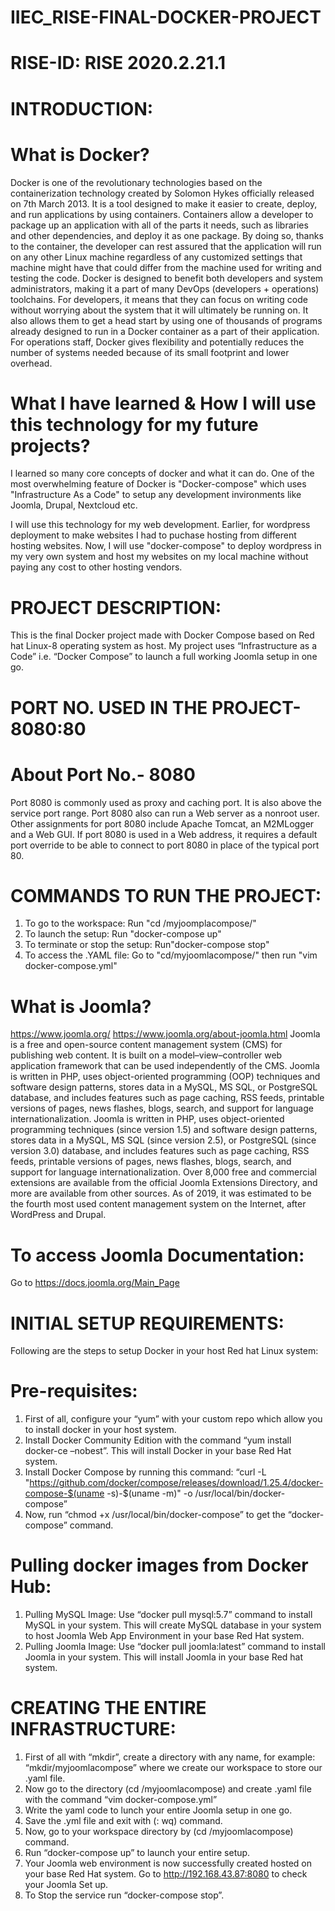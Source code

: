 # IIEC_RISE-FINAL-DOCKER-PROJECT
# RISE-ID: RISE 2020.2.21.1

# INTRODUCTION:
# What is Docker?
Docker is one of the revolutionary technologies based on the containerization technology created by Solomon Hykes officially released on 7th March 2013.
It is a tool designed to make it easier to create, deploy, and run applications by using containers. Containers allow a developer to package up an application with all of the parts it needs, such as libraries and other dependencies, and deploy it as one package. By doing so, thanks to the container, the developer can rest assured that the application will run on any other Linux machine regardless of any customized settings that machine might have that could differ from the machine used for writing and testing the code.
Docker is designed to benefit both developers and system administrators, making it a part of many DevOps (developers + operations) toolchains. For developers, it means that they can focus on writing code without worrying about the system that it will ultimately be running on. It also allows them to get a head start by using one of thousands of programs already designed to run in a Docker container as a part of their application. For operations staff, Docker gives flexibility and potentially reduces the number of systems needed because of its small footprint and lower overhead.

# What I have learned & How I will use this technology for my future projects?
I learned so many core concepts of docker and what it can do. One of the most overwhelming feature of Docker is "Docker-compose" which uses "Infrastructure As a Code" to setup any development invironments like Joomla, Drupal, Nextcloud etc.

I will use this technology for my web development. Earlier, for wordpress deployment to make websites I had to puchase hosting from different hosting websites. Now, I will use "docker-compose" to deploy wordpress in my very own system and host my websites on my local machine without paying any cost to other hosting vendors. 

# PROJECT DESCRIPTION:
This is the final Docker project made with Docker Compose based on Red hat Linux-8 operating system as host. My project uses “Infrastructure as a Code” i.e. “Docker Compose” to launch a full working Joomla setup in one go.
# PORT NO. USED IN THE PROJECT- 8080:80
# About Port No.- 8080
Port 8080 is commonly used as proxy and caching port. It is also above the service port range. Port 8080 also can run a Web server as a nonroot user. Other assignments for port 8080 include Apache Tomcat, an M2MLogger and a Web GUI. If port 8080 is used in a Web address, it requires a default port override to be able to connect to port 8080 in place of the typical port 80.

# COMMANDS TO RUN THE PROJECT:
1. To go to the workspace: Run "cd /myjoomplacompose/"
2. To launch the setup: Run "docker-compose up"
3. To terminate or stop the setup: Run"docker-compose stop"
4. To access the .YAML file: Go to "cd/myjoomlacompose/" then run "vim docker-compose.yml"

# What is Joomla?
https://www.joomla.org/
https://www.joomla.org/about-joomla.html
Joomla is a free and open-source content management system (CMS) for publishing web content. It is built on a model–view–controller web application framework that can be used independently of the CMS. Joomla is written in PHP, uses object-oriented programming (OOP) techniques and software design patterns, stores data in a MySQL, MS SQL, or PostgreSQL database, and includes features such as page caching, RSS feeds, printable versions of pages, news flashes, blogs, search, and support for language internationalization.
Joomla is written in PHP, uses object-oriented programming techniques (since version 1.5) and software design patterns, stores data in a MySQL, MS SQL (since version 2.5), or PostgreSQL (since version 3.0) database, and includes features such as page caching, RSS feeds, printable versions of pages, news flashes, blogs, search, and support for language internationalization.
Over 8,000 free and commercial extensions are available from the official Joomla Extensions Directory, and more are available from other sources. As of 2019, it was estimated to be the fourth most used content management system on the Internet, after WordPress and Drupal.
# To access Joomla Documentation:
Go to https://docs.joomla.org/Main_Page

# INITIAL SETUP REQUIREMENTS:
Following are the steps to setup Docker in your host Red hat Linux system:
# Pre-requisites:
1.	First of all, configure your “yum” with your custom repo which allow you to install docker in your host system.
2.	Install Docker Community Edition with the command “yum install docker-ce –nobest”. This will install Docker in your base Red Hat system.
3.	Install Docker Compose by running this command:
“curl -L "https://github.com/docker/compose/releases/download/1.25.4/docker-compose-$(uname -s)-$(uname -m)" -o /usr/local/bin/docker-compose”
4.	Now, run “chmod +x /usr/local/bin/docker-compose” to get the “docker-compose” command.
# Pulling docker images from Docker Hub:
1.	Pulling MySQL Image: 
Use “docker pull mysql:5.7” command to install MySQL in your system. This will create MySQL database in your system to host Joomla Web App Environment in your base Red Hat system.
2.	Pulling Joomla Image:
Use “docker pull joomla:latest” command to install Joomla in your system. This will install Joomla in your base Red hat system.

# CREATING THE ENTIRE INFRASTRUCTURE:
1.	First of all with “mkdir”, create a directory with any name, for example: “mkdir/myjoomlacompose” where we create our workspace to store our .yaml file.
2.	Now go to the directory (cd /myjoomlacompose) and create .yaml file with the command “vim docker-compose.yml”
3.	Write the yaml code to lunch your entire Joomla setup in one go.
4.	Save the .yml file and exit with (: wq) command.
5.	Now, go to your workspace directory by (cd /myjoomlacompose) command.
6.	Run “docker-compose up” to launch your entire setup.
7.	Your Joomla web environment is now successfully created hosted on your base Red Hat system. Go to http://192.168.43.87:8080 to check your Joomla Set up.
8.	To Stop the service run “docker-compose stop”.







